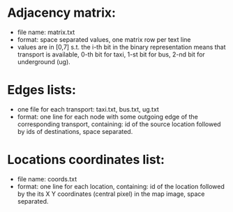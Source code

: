# Adjacency matrix:
* file name: matrix.txt
* format: space separated values, one matrix row per text line
* values are in \[0,7\] s.t. the i-th bit in the binary representation means that transport is available, 0-th bit for taxi, 1-st bit for bus, 2-nd bit for underground (ug).

# Edges lists:
* one file for each transport: taxi.txt, bus.txt, ug.txt
* format: one line for each node with some outgoing edge of the corresponding transport, containing: id of the source location followed by ids of destinations, space separated.

# Locations coordinates list:
* file name: coords.txt
* format: one line for each location, containing: id of the location followed by the its X Y coordinates (central pixel) in the map image, space separated.
